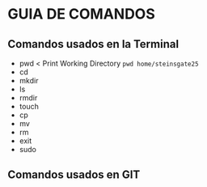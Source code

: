 # GUIA DE COMANDOS

## Comandos usados en la Terminal
- pwd
< Print Working Directory
`pwd home/steinsgate25`
- cd
- mkdir
- ls
- rmdir
- touch
- cp
- mv
- rm
- exit
- sudo
## Comandos usados en GIT
